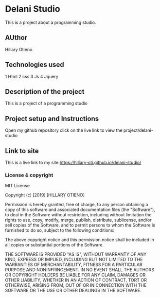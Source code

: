 # Delani Studio
This is a project about a programming studio.
## AUthor
Hillary Otieno.
## Technologies used
1 Html
2 css
3 Js
4 Jquery
## Description of the project
This is a project of a programming studio
## Project setup and Instructions
Open my github repository
click on the live link to view the project/delani-studio
## Link to site
This is a live link to my site.https://hillary-oti.github.io/delani-studio/
### License & copyright
MIT License

Copyright (c) [2019] [HILLARY OTIENO]

Permission is hereby granted, free of charge, to any person obtaining a copy
of this software and associated documentation files (the "Software"), to deal
in the Software without restriction, including without limitation the rights
to use, copy, modify, merge, publish, distribute, sublicense, and/or sell
copies of the Software, and to permit persons to whom the Software is
furnished to do so, subject to the following conditions:

The above copyright notice and this permission notice shall be included in all
copies or substantial portions of the Software.

THE SOFTWARE IS PROVIDED "AS IS", WITHOUT WARRANTY OF ANY KIND, EXPRESS OR
IMPLIED, INCLUDING BUT NOT LIMITED TO THE WARRANTIES OF MERCHANTABILITY,
FITNESS FOR A PARTICULAR PURPOSE AND NONINFRINGEMENT. IN NO EVENT SHALL THE
AUTHORS OR COPYRIGHT HOLDERS BE LIABLE FOR ANY CLAIM, DAMAGES OR OTHER
LIABILITY, WHETHER IN AN ACTION OF CONTRACT, TORT OR OTHERWISE, ARISING FROM,
OUT OF OR IN CONNECTION WITH THE SOFTWARE OR THE USE OR OTHER DEALINGS IN THE
SOFTWARE.
